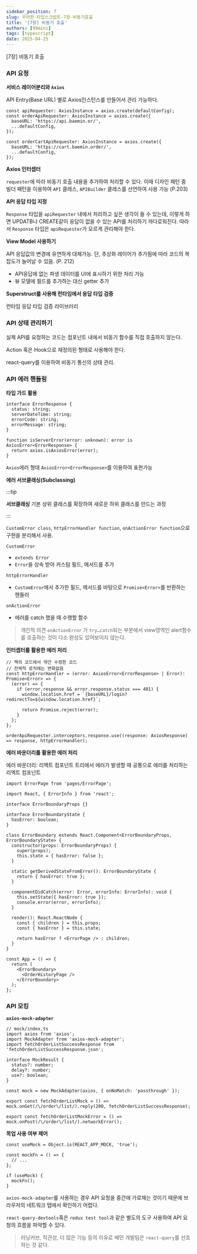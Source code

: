 ```yaml
---
sidebar_position: 7
slug: 우아한-타입스크립트-7장-비동기호출
title: '[7장] 비동기 호출'
authors: [99mini]
tags: [typescript]
date: 2025-04-25
---
```


[7장] 비동기 호출

<!-- truncate -->

### API 요청

**서비스 레이어분리와 `Axios`**

API Entry(Base URL) 별로 Axios인스턴스를 만들어서 관리 가능하다.

```tsx
const apiRequester: AxiosInstance = axios.create(defaultConfig);
const orderApiRequester: AxiosInstance = axios.create({
  baseURL: 'https://api.baemin.or/',
  ...defaultConfig,
});

const orderCartApiRequester: AxiosInstance = axios.create({
  baseURL: 'https://cart.baemin.order/',
  ...defaultConfig,
});
```

**Axios 인터셉터**

`requester`에 따라 비동기 호출 내용을 추가하여 처리할 수 있다. 이때 디자인 패턴 중 빌더 패턴을 이용하여 `API` 클레스, `APIBuilder` 클레스를 선언하여 사용 가능 (P.203)

**API 응답 타입 지정**

`Response` 타입을 `apiRequester` 내에서 처리하고 싶은 생각이 들 수 있는데, 이렇게 하면 UPDATB나 CREATE같이 응답이 없을 수 있는 API를 처리하기 까다로워진다. 따라서 `Response` 타입은 `apiRequester`가 모르게 관리해야 한다.

**View Model 사용하기**

API 응답값의 변경에 유연하게 대체가능. 단, 추상화 레이어가 추가됨에 따라 코드의 복잡도가 늘어날 수 있음. (P. 212)

- API응답에 없는 파생 데이터를 UI에 표시하기 위한 처리 가능
- 뷰 모델에 필드를 추가하는 대신 getter 추가

**Superstruct를 사용해 런타임에서 응답 타입 검증**

런타임 응답 타입 검증 라이브러리

### API 상태 관리하기

실제 API를 요청하는 코드는 컴포넌트 내에서 비동기 함수를 직접 호출하지 않는다.

Action 혹은 Hook으로 재정의된 형태로 사용해야 한다.

react-query를 이용하여 비동기 통신의 상태 관리.

### API 에러 핸들링

**타입 가드 활용**

```tsx
interface ErrorResponse {
  status: string;
  serverDateTime: string;
  errorCode: string;
  errorMessage: string;
}

function isServerError(error: unknown): error is AxiosError<ErrorResponse> {
  return axios.isAxiosError(error);
}
```

`Axios`에러 형태 `AxiosError<ErrorResponse>`를 이용하여 표현가능

**에러 서브클래싱(Subclassing)**

:::tip

**서브클래싱**
기본 상위 클래스를 확장하여 새로운 하위 클래스를 만드는 과정

:::

`CustomError class`, `httpErrorHandler function`, `onActionError function`으로 구현을 분리해서 사용.

`CustomError`

- `extends Error`
- `Error`을 상속 받아 커스텀 필드, 메서드를 추가

`httpErrorHandler`

- `CustomError`에서 추가한 필드, 메서드를 바탕으로 `Promise<Error>`를 반환하는 헨들러

`onActionError`

- 에러를 catch 했을 때 수행할 함수

> 개인적 의견
> `onActionError` 가 `try…catch`되는 부분에서 view영역인 alert함수를 호출하는 것이 다소 완성도 있어보이지 않는다.

**인터셉터를 활용한 에러 처리**

```tsx
// 책의 코드에서 약간 수정한 코드
// 전체적 로직에는 변화없음
const httpErrorHandler = (error: AxiosError<ErrorResponse> | Error): Promise<Error> => {
  (error) => {
    if (error.response && error.response.status === 401) {
      window.location.href = `{baseURL}/login?redirectTo=${window.location.href}`;

      return Promise.reject(error);
    }
  };
};

orderApiRequester.interceptors.response.use((response: AxiosResponse) => response, httpErrorHandler);
```

**에러 바운더리를 활용한 에러 처리**

에러 바운더리: 리액트 컴포넌트 트리에서 에러가 발생할 때 공통으로 에러를 처리하는 리엑트 컴포넌트

```tsx
import ErrorPage from 'pages/ErrorPage';

import React, { ErrorInfo } from 'react';

interface ErrorBoundaryProps {}

interface ErrorBoundaryState {
  hasError: boolean;
}

class ErrorBoundary extends React.Component<ErrorBoundaryProps, ErrorBoundaryState> {
  constructor(props: ErrorBoundaryProps) {
    super(props);
    this.state = { hasError: false };
  }

  static getDerivedStateFromError(): ErrorBoundaryState {
    return { hasError: true };
  }

  componentDidCatch(error: Error, errorInfo: ErrorInfo): void {
    this.setState({ hasError: true });
    console.error(error, errorInfo);
  }

  render(): React.ReactNode {
    const { children } = this.props;
    const { hasError } = this.state;

    return hasError ? <ErrorPage /> : children;
  }
}

const App = () => {
  return (
    <ErrorBoundary>
      <OrderHistoryPage />
    </ErrorBoundary>
  );
};
```

### API 모킹

**`axios-mock-adapter`**

```tsx
// mock/index.ts
import axios from 'axios';
import MockAdapter from 'axios-mock-adapter';
import fetchOrderListSuccessResponse from 'fetchOrderListSuccessResponse.json';

interface MockResult {
  status?: number;
  delay?: number;
  use?: boolean;
}

const mock = new MockAdapter(axios, { onNoMatch: 'passthrough' });

export const fetchOrderListMock = () => mock.onGet(/\/order\/list/).reply(200, fetchOrderListSuccessResponse);

export const fetchOrderListMockError = () => mock.onPost(/\/order\/list/).networkError();
```

**목업 사용 여부 제어**

```tsx
const useMock = Object.is(REACT_APP_MOCK, 'true');

const mockFn = () => {
  // ...
};

if (useMock) {
  mockFn();
}
```

`axios-mock-adapter`를 사용하는 경우 API 요청을 중간에 가로채는 것이기 때문에 브라우저의 네트워크 탭에서 확인하기 어렵다.

`react-query-devtools`혹은 `redux test tool`과 같은 별도의 도구 사용하여 API 요청의 흐름을 파악할 수 있다.

> 러닝커브, 직관성, 더 많은 기능 등의 이유로 배민 개발팀은 `react-query`를 선호하는 것 같다.
